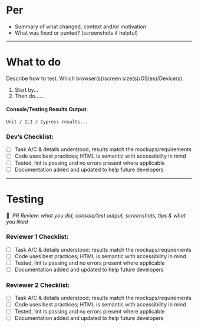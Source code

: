 # Per 
* Summary of what changed, context and/or motivation
* What was fixed or punted? (screenshots if helpful)
---
# What to do
Describe how to test. Which browser(s)/screen size(s)/OS(es)/Device(s).
1. Start by...
2. Then do......

#### Console/Testing Results Output:
```
Unit / CLI / Cypress results...
```

### Dev’s Checklist:
- [ ] Task A/C & details understood; results match the mockups/requirements
- [ ] Code uses best practices; HTML is semantic with accessibility in mind
- [ ] Tested, lint is passing and no errors present where applicable
- [ ] Documentation added and updated to help future developers
---

# Testing
📝  &nbsp;_PR Review: what you did, console/test output, screenshots, tips & what you liked_
### Reviewer 1 Checklist:
- [ ] Task A/C & details understood; results match the mockups/requirements
- [ ] Code uses best practices; HTML is semantic with accessibility in mind
- [ ] Tested, lint is passing and no errors present where applicable
- [ ] Documentation added and updated to help future developers
### Reviewer 2 Checklist:
- [ ] Task A/C & details understood; results match the mockups/requirements
- [ ] Code uses best practices; HTML is semantic with accessibility in mind
- [ ] Tested, lint is passing and no errors present where applicable
- [ ] Documentation added and updated to help future developers
